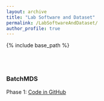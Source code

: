 ```yaml
---
layout: archive
title: "Lab Software and Dataset"
permalink: /LabSoftwareAndDataset/
author_profile: true
---
```


{% include base_path %}

<br/>
<br/>


### BatchMDS
Phase 1: [Code in GitHub](https://github.com/Ann749/bookish-octo-journey.git)
